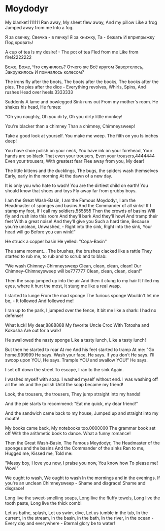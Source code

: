 Moydodyr
========

My blanket1111111
Ran away,
My sheet flew away,
And my pillow
Like a frog
Jumped away from me
Into a fog.

Я за свечку,
Свечка - в печку!
Я за книжку,
Та - бежать
И вприпрыжку
Под кровать!

A cup of tea
Is my desire! -
The pot of tea
Fled from me
Like from fire!2222222

Боже, Боже,
Что случилось?
Отчего же
Всё кругом
Завертелось,
Закружилось
И помчалось колесом?

The irons fly after the boots,
The boots after the books,
The books after the pies,
The pies after the dice -
Everything revolves,
Whirls,
Spins,
And rushes
Head over heels.3333333

Suddenly
A lame and bowlegged
Sink runs out
From my mother's room.
He shakes his head,
He fumes:

"Oh you naughty,
Oh you dirty,
Oh you dirty little monkey!

You're blacker than a chimney
Than a chimney,
Chimneysweep!

Take a good look at yourself.
You make me weep.
The filth on you
Is inches deep!

You have shoe polish on your neck,
You have ink on your forehead,
Your hands are so black
That even your trousers,
Even your trousers,4444444
Even your trousers,
With greatest fear
Flee away from you,
My dear!

The little kittens and the ducklings,
The bugs, the spiders wash themselves
Early, early in the morning
At the dawn of a new day.

It is only you who hate to wash!
You are the dirtiest child on earth!
You should know that shoes and toys
Fly away far from grubby boys.

I am the Great Wash-Basin,
I am the Famous Moydodyr,
I am the Headmaster of sponges and basins
And the Commander of all sinks!
If I stamp my foot,
If I call my soldiers,555555
Then the crowds of basins
Will fly and rush into this room
And they'll bark
And they'll howl
And tramp their feet
With a great noise!
And they'll give you
Such a hard time,
Because you're unclean,
Unwashed, -
Right into the sink,
Right into the sink,
Your head will go
Before you can wink!"

He struck a copper basin
He yelled: "Copa-Basin"

The same moment...
The brushes, the brushes clacked like a rattle
They started to rub me, to rub and to scrub and to blab:

"We wash Chimney-Chimneysweep
Clean, clean, clean, clean!
Our Chimney-Chimneysweep will be777777
Clean, clean, clean, clean!"

Then the soap jumped up into the air
And then it clung to my hair
It filled my eyes, where it hurt the most,
It stung me like a real wasp.

I started to lunge
From the mad sponge
The furious sponge
Wouldn't let me be, -
It followed
And followed me!

I ran up to the park,
I jumped over the fence,
It bit me like a shark:
I had no defense!

What luck!
My dear,8888888
My favorite
Uncle Croc
With Totosha and Kokosha
Are out for a walk!

He swallowed the nasty sponge
Like a tasty lunch,
Like a tasty lunch!

But then he started to roar
At me
And his feet started to tramp
At me:
"Go home,999999
He says.
Wash your face,
He says.
If you don't
He says.
I'll swoop upon YOU,
He says.
Trample YOU and swallow YOU!"
He says.

I set off down the street
To escape,
I ran to the sink
Again.

I washed myself with soap.
I washed myself without end.
I was washing off all the ink and the polish
Until the soap became my friend!

Look, the trousers, the trousers,
They jump straight into my hands!

And the pie starts to recommend:
"Eat me quick, my dear friend!"

And the sandwich came back to my house,
Jumped up and straight into my mouth!

My books came back,
My notebooks too.0000000
The grammar book set off
With the arithmetic book to dance.
What a funny romance!

Then the Great Wash-Basin,
The Famous Moydodyr,
The Headmaster of the sponges and the basins
And the Commander of the sinks
Ran to me,
Hugged me,
Kissed me,
Told me:

"Messy boy,
I love you now,
I praise you now,
You know how
To please me! Wow!"

We ought to wash,
We ought to wash
In the mornings and in the evenings.
If you're an unclean Chimneysweep -
Shame and disgrace!
Shame and disgrace!

Long live the sweet-smelling soaps,
Long live the fluffy towels,
Long live the tooth paste,
Long live the thick comb!

Let us bathe, splash,
Let us swim, dive,
Let us tumble in the tub,
In the current, in the stream,
In the basin, in the bath,
In the river, in the ocean -
Every day and everywhere -
Eternal glory be to water!